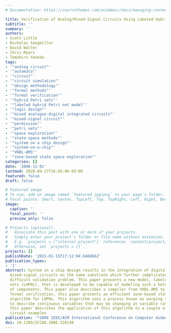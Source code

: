 ```yaml
---
# Documentation: https://sourcethemes.com/academic/docs/managing-content/

title: Verification of Analog/Mixed-Signal Circuits Using Labeled Hybrid Petri Nets
subtitle: ''
summary: ''
authors:
- Scott Little
- Nicholas Seegmiller
- David Walter
- Chris Myers
- Tomohiro Yoneda
tags:
- '"analog circuit"'
- '"automata"'
- '"circuit"'
- '"circuit simulation"'
- '"design methodology"'
- '"formal methods"'
- '"formal verification"'
- '"hybrid Petri nets"'
- '"labeled hybrid Petri net model"'
- '"logic design"'
- '"mixed analogue-digital integrated circuits"'
- '"mixed-signal circuit"'
- '"permission"'
- '"petri nets"'
- '"space exploration"'
- '"state-space methods"'
- '"system on a chip design"'
- '"system-on-a-chip"'
- '"VHDL-AMS"'
- '"zone-based state space exploration"'
categories: []
date: '2006-11-01'
lastmod: 2020-09-27T16:56:06-03:00
featured: false
draft: false

# Featured image
# To use, add an image named `featured.jpg/png` to your page's folder.
# Focal points: Smart, Center, TopLeft, Top, TopRight, Left, Right, BottomLeft, Bottom, BottomRight.
image:
  caption: ''
  focal_point: ''
  preview_only: false

# Projects (optional).
#   Associate this post with one or more of your projects.
#   Simply enter your project's folder or file name without extension.
#   E.g. `projects = ["internal-project"]` references `content/project/deep-learning/index.md`.
#   Otherwise, set `projects = []`.
projects: []
publishDate: '2021-01-15T17:12:04.646866Z'
publication_types:
- '1'
abstract: System on a chip design results in the integration of digital, analog, and
  mixed-signal circuits on the same substrate which further complicates the already
  difficult validation problem. This paper presents a new model, labeled hybrid Petri
  nets (LHPNs), that is developed to be capable of modeling such a heterogeneous set
  of components. This paper also describes a compiler from VHDL-AMS to LHPNs. To support
  formal verification, this paper presents an efficient zone-based state space exploration
  algorithm for LHPNs. This algorithm uses a process known as warping to allow zones
  to describe continuous variables that may be changing at variable rates. Finally,
  this paper describes the application of this algorithm to a couple of analog/mixed-signal
  circuit examples
publication: '*2006 IEEE/ACM International Conference on Computer Aided Design*'
doi: 10.1109/ICCAD.2006.320148
---
```

